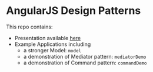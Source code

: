 # AngularJS Design Patterns

This repo contains:

- Presentation available [here](http://danemacaulay.github.io/angularjs-design-patterns)
- Example Applications including
  - a stronger Model: ``model``
  - a demonstration of Mediator pattern: ``mediatorDemo``
  - a demonstration of Command pattern: ``commandDemo``
 
